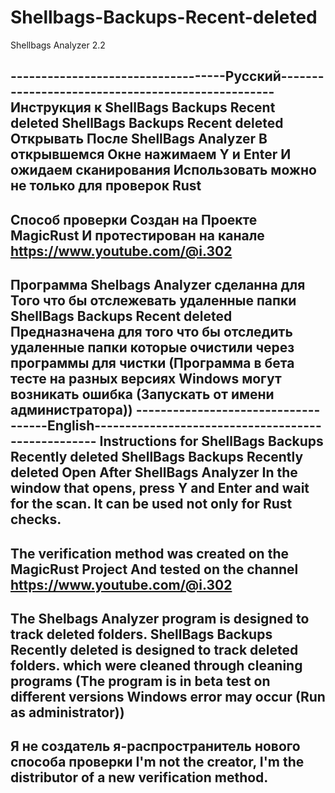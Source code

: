 # Shellbags-Backups-Recent-deleted
Shellbags Analyzer 2.2

-----------------------------------Русский--------------------------------------------------
Инструкция к ShellBags Backups Recent deleted
ShellBags Backups Recent deleted Открывать После ShellBags Analyzer
В открывшемся Окне нажимаем Y и Enter И ожидаем сканирования
Использовать можно не только для проверок Rust
---------------------------------------------------------------------------------------------
Способ проверки Создан на Проекте MagiсRust 
И протестирован на канале https://www.youtube.com/@i.302 
----------------------------------------------------------------------------------------------
Программа Shelbags Analyzer сделанна для Того что бы  отслежевать удаленные папки
ShellBags Backups Recent deleted Предназначена для того что бы отследить удаленные папки 
которые очистили  через программы для чистки (Программа в бета тесте на разных версиях
Windows могут возникать ошибка (Запускать от имени администратора))
------------------------------------English---------------------------------------------------
Instructions for ShellBags Backups Recently deleted
ShellBags Backups Recently deleted Open After ShellBags Analyzer
In the window that opens, press Y and Enter and wait for the scan.
It can be used not only for Rust checks.
-----------------------------------------------------------------------------------------------
The verification method was created on the MagicRust Project
And tested on the channel https://www.youtube.com/@i.302
-----------------------------------------------------------------------------------------------
The Shelbags Analyzer program is designed to track deleted folders.
ShellBags Backups Recently deleted is designed to track deleted folders. 
which were cleaned through cleaning programs (The program is in beta test on different versions
Windows error may occur (Run as administrator))  
------------------------------------------------------------------------------------------------
Я не создатель я-распространитель нового способа проверки
I'm not the creator, I'm the distributor of a new verification method.
-------------------------------------------------------------------------------------------------
